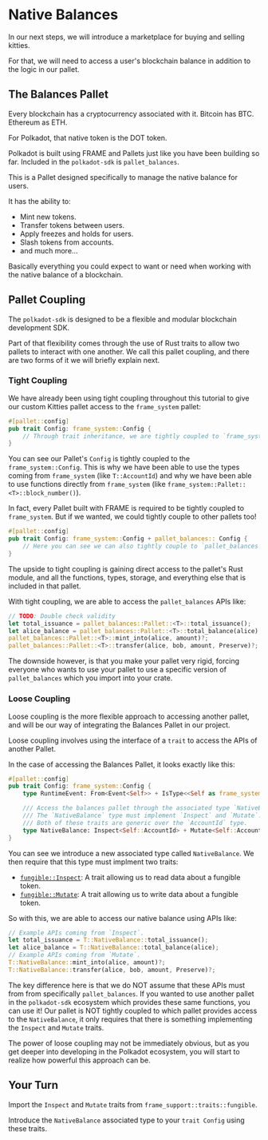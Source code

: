 # Native Balances

In our next steps, we will introduce a marketplace for buying and selling kitties.

For that, we will need to access a user's blockchain balance in addition to the logic in our pallet.

## The Balances Pallet

Every blockchain has a cryptocurrency associated with it. Bitcoin has BTC. Ethereum as ETH.

For Polkadot, that native token is the DOT token.

Polkadot is built using FRAME and Pallets just like you have been building so far. Included in the `polkadot-sdk` is `pallet_balances`.

This is a Pallet designed specifically to manage the native balance for users.

It has the ability to:

- Mint new tokens.
- Transfer tokens between users.
- Apply freezes and holds for users.
- Slash tokens from accounts.
- and much more...

Basically everything you could expect to want or need when working with the native balance of a blockchain.

## Pallet Coupling

The `polkadot-sdk` is designed to be a flexible and modular blockchain development SDK.

Part of that flexibility comes through the use of Rust traits to allow two pallets to interact with one another. We call this pallet coupling, and there are two forms of it we will briefly explain next.

### Tight Coupling

We have already been using tight coupling throughout this tutorial to give our custom Kitties pallet access to the `frame_system` pallet:

```rust
#[pallet::config]
pub trait Config: frame_system::Config {
	// Through trait inheritance, we are tightly coupled to `frame_system`.
}
```

You can see our Pallet's `Config` is tightly coupled to the `frame_system::Config`. This is why we have been able to use the types coming from `frame_system` (like `T::AccountId`) and why we have been able to use functions directly from `frame_system` (like `frame_system::Pallet::<T>::block_number()`).

In fact, every Pallet built with FRAME is required to be tightly coupled to `frame_system`. But if we wanted, we could tightly couple to other pallets too!

```rust
#[pallet::config]
pub trait Config: frame_system::Config + pallet_balances:: Config {
	// Here you can see we can also tightly couple to `pallet_balances`.
}
```

The upside to tight coupling is gaining direct access to the pallet's Rust module, and all the functions, types, storage, and everything else that is included in that pallet.

With tight coupling, we are able to access the `pallet_balances` APIs like:

```rust
// TODO: Double check validity
let total_issuance = pallet_balances::Pallet::<T>::total_issuance();
let alice_balance = pallet_balances::Pallet::<T>::total_balance(alice);
pallet_balances::Pallet::<T>::mint_into(alice, amount)?;
pallet_balances::Pallet::<T>::transfer(alice, bob, amount, Preserve)?;
```

The downside however, is that you make your pallet very rigid, forcing everyone who wants to use your pallet to use a specific version of `pallet_balances` which you import into your crate.

### Loose Coupling

Loose coupling is the more flexible approach to accessing another pallet, and will be our way of integrating the Balances Pallet in our project.

Loose coupling involves using the interface of a `trait` to access the APIs of another Pallet.

In the case of accessing the Balances Pallet, it looks exactly like this:

```rust
#[pallet::config]
pub trait Config: frame_system::Config {
	type RuntimeEvent: From<Event<Self>> + IsType<<Self as frame_system::Config>::RuntimeEvent>;

	/// Access the balances pallet through the associated type `NativeBalance`.
	/// The `NativeBalance` type must implement `Inspect` and `Mutate`.
	/// Both of these traits are generic over the `AccountId` type.
	type NativeBalance: Inspect<Self::AccountId> + Mutate<Self::AccountId>;
}
```

You can see we introduce a new associated type called `NativeBalance`. We then require that this type must implment two traits:

- [`fungible::Inspect`](https://paritytech.github.io/polkadot-sdk/master/frame_support/traits/tokens/fungible/trait.Inspect.html): A trait allowing us to read data about a fungible token.
- [`fungible::Mutate`](https://paritytech.github.io/polkadot-sdk/master/frame_support/traits/tokens/fungible/trait.Mutate.html): A trait allowing us to write data about a fungible token.

So with this, we are able to access our native balance using APIs like:

```rust
// Example APIs coming from `Inspect`.
let total_issuance = T::NativeBalance::total_issuance();
let alice_balance = T::NativeBalance::total_balance(alice);
// Example APIs coming from `Mutate`.
T::NativeBalance::mint_into(alice, amount)?;
T::NativeBalance::transfer(alice, bob, amount, Preserve)?;
```

The key difference here is that we do NOT assume that these APIs must from from specifically `pallet_balances`. If you wanted to use another pallet in the `polkadot-sdk` ecosystem which provides these same functions, you can use it! Our pallet is NOT tightly coupled to which pallet provides access to the `NativeBalance`, it only requires that there is something implementing the `Inspect` and `Mutate` traits.

The power of loose coupling may not be immediately obvious, but as you get deeper into developing in the Polkadot ecosystem, you will start to realize how powerful this approach can be.

## Your Turn

Import the `Inspect` and `Mutate` traits from `frame_support::traits::fungible`.

Introduce the `NativeBalance` associated type to your `trait Config` using these traits.
